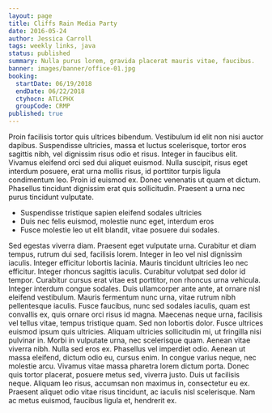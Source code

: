 ```yaml
---
layout: page
title: Cliffs Rain Media Party
date: 2016-05-24
author: Jessica Carroll
tags: weekly links, java
status: published
summary: Nulla purus lorem, gravida placerat mauris vitae, faucibus.
banner: images/banner/office-01.jpg
booking:
  startDate: 06/19/2018
  endDate: 06/22/2018
  ctyhocn: ATLCPHX
  groupCode: CRMP
published: true
---
```

Proin facilisis tortor quis ultrices bibendum. Vestibulum id elit non nisi auctor dapibus. Suspendisse ultricies, massa et luctus scelerisque, tortor eros sagittis nibh, vel dignissim risus odio et risus. Integer in faucibus elit. Vivamus eleifend orci sed dui aliquet euismod. Nulla suscipit, risus eget interdum posuere, erat urna mollis risus, id porttitor turpis ligula condimentum leo. Proin id euismod ex. Donec venenatis ut quam et dictum. Phasellus tincidunt dignissim erat quis sollicitudin. Praesent a urna nec purus tincidunt vulputate.

* Suspendisse tristique sapien eleifend sodales ultricies
* Duis nec felis euismod, molestie nunc eget, interdum eros
* Fusce molestie leo ut elit blandit, vitae posuere dui sodales.

Sed egestas viverra diam. Praesent eget vulputate urna. Curabitur et diam tempus, rutrum dui sed, facilisis lorem. Integer in leo vel nisl dignissim iaculis. Integer efficitur lobortis lacinia. Mauris tincidunt ultricies leo nec efficitur. Integer rhoncus sagittis iaculis. Curabitur volutpat sed dolor id tempor. Curabitur cursus erat vitae est porttitor, non rhoncus urna vehicula. Integer interdum congue sodales. Duis ullamcorper ante ante, at ornare nisl eleifend vestibulum. Mauris fermentum nunc urna, vitae rutrum nibh pellentesque iaculis. Fusce faucibus, nunc sed sodales iaculis, quam est convallis ex, quis ornare orci risus id magna.
Maecenas neque urna, facilisis vel tellus vitae, tempus tristique quam. Sed non lobortis dolor. Fusce ultrices euismod ipsum quis ultricies. Aliquam ultricies sollicitudin mi, ut fringilla nisi pulvinar in. Morbi in vulputate urna, nec scelerisque quam. Aenean vitae viverra nibh. Nulla sed eros ex. Phasellus vel imperdiet odio. Aenean ut massa eleifend, dictum odio eu, cursus enim. In congue varius neque, nec molestie arcu. Vivamus vitae massa pharetra lorem dictum porta. Donec quis tortor placerat, posuere metus sed, viverra justo. Duis ut facilisis neque. Aliquam leo risus, accumsan non maximus in, consectetur eu ex. Praesent aliquet odio vitae risus tincidunt, ac iaculis nisl scelerisque. Nam ac metus euismod, faucibus ligula et, hendrerit ex.
